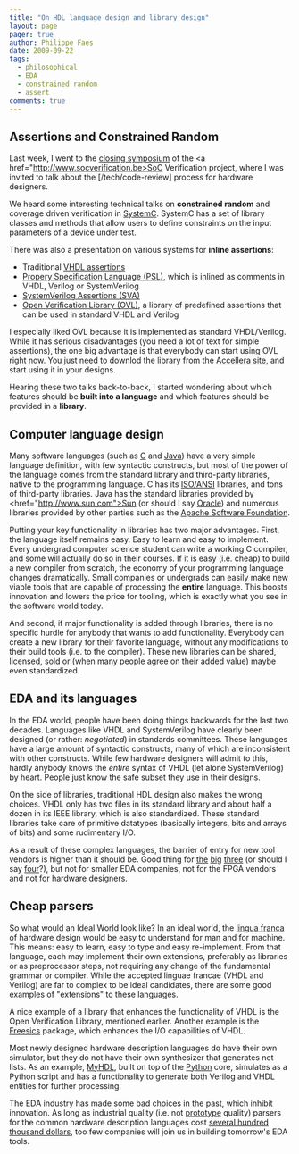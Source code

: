 ```yaml
---
title: "On HDL language design and library design"
layout: page 
pager: true
author: Philippe Faes
date: 2009-09-22
tags: 
  - philosophical
  - EDA
  - constrained random
  - assert
comments: true
---
```


## Assertions and Constrained Random

Last week, I went to the <a href="http://www.socverification.be/public/symposium/">closing symposium</a> of the <a href="http://www.socverification.be>SoC Verification</a> project, where I was invited to talk about the [/tech/code-review] process for hardware designers.

We heard some interesting technical talks on <strong>constrained random</strong> and coverage driven verification in <a href="http://www.systemc.org">SystemC</a>. SystemC has a set of library classes and methods that allow users to define constraints on the input parameters of a device under test.

There was also a presentation on various systems for **inline assertions**:
<ul>
<li>Traditional <a href="http://www.csee.umbc.edu/help/VHDL/sequential.html#asse">VHDL assertions</a></li>
<li><a href="http://en.wikipedia.org/wiki/Property_Specification_Language">Propery Specification Language (PSL)</a>, which is inlined as comments in VHDL, Verilog or SystemVerilog</li>
<li><a href="http://www.doulos.com/knowhow/sysverilog/tutorial/assertions/">SystemVerilog Assertions (SVA)</a></li>
<li><a href="http://www.accellera.org/activities/ovl">Open Verification Library (OVL)</a>, a library of predefined assertions that can be used in standard VHDL and Verilog</li>
</ul>

I especially liked OVL because it is implemented as standard VHDL/Verilog. While it has serious disadvantages (you need a lot of text for simple assertions), the one big advantage is that everybody can start using OVL right now. You just need to downlod the library from the <a href="http://www.accellera.org/activities/ovl">Accellera site</a>, and start using it in your designs.

Hearing these two talks back-to-back, I started wondering about which features should be <strong>built into a language</strong> and which features should be provided in a <strong>library</strong>. 

## Computer language design

Many software languages (such as <a href="http://en.wikipedia.org/wiki/C_%28programming_language%29">C</a> and <a href="http://en.wikipedia.org/wiki/Java_%28programming_language%29">Java</a>) have a very simple language definition, with few syntactic constructs, but most of the power of the language comes from the standard library and third-party libraries, native to the programming language. C has its <a href="http://en.wikipedia.org/wiki/C_standard_library">ISO/ANSI</a> libraries, and tons of third-party libraries. Java has the standard libraries provided by <href="http://www.sun.com">Sun</a> (or should I say <a href="http://www.oracle.com/us/corporate/press/018363">Oracle</a>) and numerous libraries provided by other parties such as the <a href="http://www.apache.org">Apache Software Foundation</a>. 

Putting your key functionality in libraries has two major advantages. First, the language itself remains easy. Easy to learn and easy to implement. Every undergrad computer science student can write a working C compiler, and some will actually do so in their courses. If it is easy (i.e. cheap) to build a new compiler from scratch, the economy of your programming language changes dramatically. Small companies or undergrads can easily make new viable tools that are capable of processing the <strong>entire</strong> language. This boosts innovation and lowers the price for tooling, which is exactly what you see in the software world today.

And second, if major functionality is added through libraries, there is no specific hurdle for anybody that wants to add functionality. Everybody can create a new library for their favorite language, without any modifications to their build tools (i.e. to the compiler). These new libraries can be shared, licensed, sold or (when many people agree on their added value) maybe even standardized.

## EDA and its languages

In the EDA world, people have been doing things backwards for the last two decades.
Languages like VHDL and SystemVerilog have clearly been designed (or rather: <em>negotiated</em>) in standards committees. These languages have a large amount of syntactic constructs, many of which are inconsistent with other constructs. While few hardware designers will admit to this, hardly anybody knows the <em>entire</em> syntax of VHDL (let alone SystemVerilog) by heart. People just know the safe subset they use in their designs.

On the side of libraries, traditional HDL design also makes the wrong choices. VHDL only has two files in its standard library and about half a dozen in its IEEE library, which is also standardized. These standard libraries take care of primitive datatypes (basically integers, bits and arrays of bits) and some rudimentary I/O. 

As a result of these complex languages, the barrier of entry for new tool vendors is higher than it should be. Good thing for <a href="http://synopsys.com">the</a> <a href="http://cadence.com">big</a> <a href="http://mentor.com">three</a> (or should I say <a href="http://magma-da.com">four</a>?), but not for smaller EDA companies, not for the FPGA vendors and not for hardware designers.

## Cheap parsers

So what would an Ideal World look like? In an ideal world, the <a href="http://en.wikipedia.org/wiki/Lingua_franca">lingua franca</a> of hardware design would be easy to understand for man and for machine. This means: easy to learn, easy to type and easy re-implement. From that language, each may implement their own extensions, preferably as libraries or as preprocessor steps, not requiring any change of the fundamental grammar or compiler. While the accepted linguae francae (VHDL and Verilog) are far to complex to be ideal candidates, there are some good examples of "extensions" to these languages.

A nice example of a library that enhances the functionality of VHDL is the Open Verification Library, mentioned earlier. Another example is the <a href="http://www.easics.com/webtools/freesics">Freesics</a> package, which enhances the I/O capabilities of VHDL.

Most newly designed hardware description languages do have their own simulator, but they do not have their own synthesizer that generates net lists. As an example, <a href="http://myhdl.org">MyHDL</a>, built on top of the <a href="http://www.python.org">Python</a> core, simulates as a Python script and has a functionality to generate both Verilog and VHDL entities for further processing.

The EDA industry has made some bad choices in the past, which inhibit innovation. As long as industrial quality (i.e. not <a href="http://home.wtal.de/software-solutions/vhdl-parser/readme.html">prototype</a> quality) parsers for the common hardware description languages cost <a href="http://www.verific.com">several hundred thousand dollars</a>, too few companies will join us in building tomorrow's EDA tools.
